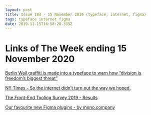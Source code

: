 ```yaml
---
layout: post
title: Issue 184 - 15 November 2019 (typeface, internet, figma)
tags: typeface internet figma
date: 2019-11-15T16:58:28.335Z
---
```

# Links of The Week ending 15 November 2020

<a href="https://www.itsnicethat.com/news/heimat-berlin-voice-of-the-wall-typeface-graphic-design-121119" title="Berlin Wall graffiti is made into a typeface to warn how “division is freedom’s biggest threat”" alt="Berlin Wall graffiti is made into a typeface to warn how “division is freedom’s biggest threat”" target="_blank">Berlin Wall graffiti is made into a typeface to warn how “division is freedom’s biggest threat”</a>

<a href="https://www.nytimes.com/interactive/2019/11/14/magazine/internet-future-dream.html" title="So the internet didn’t turn out the way we hoped." alt="So the internet didn’t turn out the way we hoped." target="_blank">NY Times - So the internet didn’t turn out the way we hoped.</a>

<a href="https://ashleynolan.co.uk/blog/frontend-tooling-survey-2019-results" title="The Front-End Tooling Survey 2019 - Results" alt="The Front-End Tooling Survey 2019 - Results" target="_blank">The Front-End Tooling Survey 2019 - Results</a>

<a href="https://mono.company/design/our-favorite-new-figma-plugins/" title="Our favourite new Figma plugins - by mono.company" alt="Our favourite new Figma plugins - by mono.company" target="_blank">Our favourite new Figma plugins - by mono.company</a>